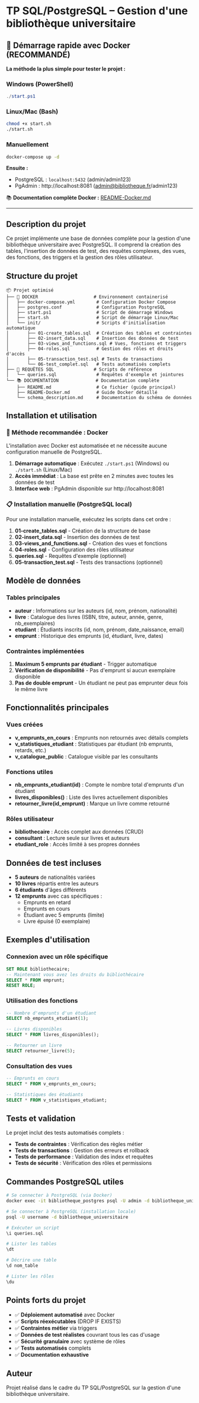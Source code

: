 # TP SQL/PostgreSQL – Gestion d'une bibliothèque universitaire

## 🐳 Démarrage rapide avec Docker (RECOMMANDÉ)

**La méthode la plus simple pour tester le projet :**

### Windows (PowerShell)
```powershell
./start.ps1
```

### Linux/Mac (Bash)
```bash
chmod +x start.sh
./start.sh
```

### Manuellement
```bash
docker-compose up -d
```

**Ensuite :** 
- PostgreSQL : `localhost:5432` (admin/admin123)
- PgAdmin : http://localhost:8081 (admin@bibliotheque.fr/admin123)

📚 **Documentation complète Docker :** [README-Docker.md](README-Docker.md)

---

## Description du projet

Ce projet implémente une base de données complète pour la gestion d'une bibliothèque universitaire avec PostgreSQL. Il comprend la création des tables, l'insertion de données de test, des requêtes complexes, des vues, des fonctions, des triggers et la gestion des rôles utilisateur.

## Structure du projet

```
📦 Projet optimisé
├── 🐳 DOCKER                     # Environnement containerisé
│   ├── docker-compose.yml        # Configuration Docker Compose
│   ├── postgres.conf             # Configuration PostgreSQL
│   ├── start.ps1                 # Script de démarrage Windows
│   ├── start.sh                  # Script de démarrage Linux/Mac
│   └── init/                     # Scripts d'initialisation automatique
│       ├── 01-create_tables.sql  # Création des tables et contraintes
│       ├── 02-insert_data.sql    # Insertion des données de test
│       ├── 03-views_and_functions.sql # Vues, fonctions et triggers
│       ├── 04-roles.sql          # Gestion des rôles et droits d'accès
│       ├── 05-transaction_test.sql # Tests de transactions
│       └── 06-test_complet.sql   # Tests automatisés complets
├── 📝 REQUÊTES SQL               # Scripts de référence
│   └── queries.sql               # Requêtes d'exemple et jointures
└── 📚 DOCUMENTATION              # Documentation complète
    ├── README.md                 # Ce fichier (guide principal)
    ├── README-Docker.md          # Guide Docker détaillé
    └── schema_description.md     # Documentation du schéma de données
```

## Installation et utilisation

### 🚀 Méthode recommandée : Docker

L'installation avec Docker est automatisée et ne nécessite aucune configuration manuelle de PostgreSQL.

1. **Démarrage automatique** : Exécutez `./start.ps1` (Windows) ou `./start.sh` (Linux/Mac)
2. **Accès immédiat** : La base est prête en 2 minutes avec toutes les données de test
3. **Interface web** : PgAdmin disponible sur http://localhost:8081

### 📋 Installation manuelle (PostgreSQL local)

Pour une installation manuelle, exécutez les scripts dans cet ordre :

1. **01-create_tables.sql** - Création de la structure de base
2. **02-insert_data.sql** - Insertion des données de test
3. **03-views_and_functions.sql** - Création des vues et fonctions
4. **04-roles.sql** - Configuration des rôles utilisateur
5. **queries.sql** - Requêtes d'exemple (optionnel)
6. **05-transaction_test.sql** - Tests des transactions (optionnel)

## Modèle de données

### Tables principales

- **auteur** : Informations sur les auteurs (id, nom, prénom, nationalité)
- **livre** : Catalogue des livres (ISBN, titre, auteur, année, genre, nb_exemplaires)
- **etudiant** : Étudiants inscrits (id, nom, prénom, date_naissance, email)
- **emprunt** : Historique des emprunts (id, étudiant, livre, dates)

### Contraintes implémentées

1. **Maximum 5 emprunts par étudiant** - Trigger automatique
2. **Vérification de disponibilité** - Pas d'emprunt si aucun exemplaire disponible
3. **Pas de double emprunt** - Un étudiant ne peut pas emprunter deux fois le même livre

## Fonctionnalités principales

### Vues créées

- **v_emprunts_en_cours** : Emprunts non retournés avec détails complets
- **v_statistiques_etudiant** : Statistiques par étudiant (nb emprunts, retards, etc.)
- **v_catalogue_public** : Catalogue visible par les consultants

### Fonctions utiles

- **nb_emprunts_etudiant(id)** : Compte le nombre total d'emprunts d'un étudiant
- **livres_disponibles()** : Liste des livres actuellement disponibles
- **retourner_livre(id_emprunt)** : Marque un livre comme retourné

### Rôles utilisateur

- **bibliothecaire** : Accès complet aux données (CRUD)
- **consultant** : Lecture seule sur livres et auteurs
- **etudiant_role** : Accès limité à ses propres données

## Données de test incluses

- **5 auteurs** de nationalités variées
- **10 livres** répartis entre les auteurs
- **6 étudiants** d'âges différents
- **12 emprunts** avec cas spécifiques :
  - Emprunts en retard
  - Emprunts en cours
  - Étudiant avec 5 emprunts (limite)
  - Livre épuisé (0 exemplaire)

## Exemples d'utilisation

### Connexion avec un rôle spécifique
```sql
SET ROLE bibliothecaire;
-- Maintenant vous avez les droits du bibliothécaire
SELECT * FROM emprunt;
RESET ROLE;
```

### Utilisation des fonctions
```sql
-- Nombre d'emprunts d'un étudiant
SELECT nb_emprunts_etudiant(1);

-- Livres disponibles
SELECT * FROM livres_disponibles();

-- Retourner un livre
SELECT retourner_livre(5);
```

### Consultation des vues
```sql
-- Emprunts en cours
SELECT * FROM v_emprunts_en_cours;

-- Statistiques des étudiants
SELECT * FROM v_statistiques_etudiant;
```

## Tests et validation

Le projet inclut des tests automatisés complets :

- **Tests de contraintes** : Vérification des règles métier
- **Tests de transactions** : Gestion des erreurs et rollback
- **Tests de performance** : Validation des index et requêtes
- **Tests de sécurité** : Vérification des rôles et permissions

## Commandes PostgreSQL utiles

```bash
# Se connecter à PostgreSQL (via Docker)
docker exec -it bibliotheque_postgres psql -U admin -d bibliotheque_universitaire

# Se connecter à PostgreSQL (installation locale)
psql -U username -d bibliotheque_universitaire

# Exécuter un script
\i queries.sql

# Lister les tables
\dt

# Décrire une table
\d nom_table

# Lister les rôles
\du
```

## Points forts du projet

- ✅ **Déploiement automatisé** avec Docker
- ✅ **Scripts réexécutables** (DROP IF EXISTS)
- ✅ **Contraintes métier** via triggers
- ✅ **Données de test réalistes** couvrant tous les cas d'usage
- ✅ **Sécurité granulaire** avec système de rôles
- ✅ **Tests automatisés** complets
- ✅ **Documentation exhaustive**

## Auteur

Projet réalisé dans le cadre du TP SQL/PostgreSQL sur la gestion d'une bibliothèque universitaire.
